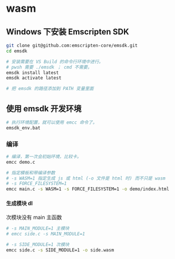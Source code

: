 # wasm

## Windows 下安装 Emscripten SDK

```bash
git clone git@github.com:emscripten-core/emsdk.git
cd emsdk

# 安装需要在 VS Build 的命令行环境中进行。
# pwsh 需要 ./emsdk ； cmd 不需要。
emsdk install latest
emsdk activate latest

# 把 emsdk 的路径添加到 PATH 变量里面
```

## 使用 emsdk 开发环境

```bash
# 执行环境配置，就可以使用 emcc 命令了。
emsdk_env.bat
```

### 编译

```bash
# 编译，第一次会初始环境，比较卡。
emcc demo.c

# 指定模板和带编译参数
# -s WASM=1 指定生成 js 或 html (-o 文件是 html 时) 而不只是 wasm
# -s FORCE_FILESYSTEM=1 
emcc main.c -s WASM=1 -s FORCE_FILESYSTEM=1 -o demo/index.html
```

#### 生成模块 dl

次模块没有 main 主函数

```bash
# -s MAIN_MODULE=1 主模块
# emcc side.c -s MAIN_MODULE=1

# -s SIDE_MODULE=1 次模块
emcc side.c -s SIDE_MODULE=1 -o side.wasm
```


